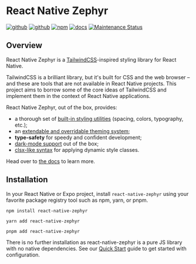 # React Native Zephyr

[![github][github-static-analysis-image]][github-url]
[![github][github-unit-test-image]][github-url]
[![npm][npm-image]][npm-url]
[![docs][docs-image]][docs-url]
[![Maintenance Status][maintenance-image]](#maintenance-status)

## Overview

React Native Zephyr is a [TailwindCSS](https://tailwindcss.com)-inspired styling library for React Native.

TailwindCSS is a brilliant library, but it's built for CSS and the web browser – and these are tools that are not available in React Native projects. This project aims to borrow some of the core ideas of TailwindCSS and implement them in the context of React Native applications.

React Native Zephyr, out of the box, provides:

- a thorough set of [built-in styling utilities](./docs/default-classes.md) (spacing, colors, typography, etc.);
- an [extendable and overridable theming system](./docs/extending-the-theme.md);
- **type-safety** for speedy and confident development;
- [dark-mode support](./docs/dark-mode.mdx) out of the box;
- [clsx-like syntax](./docs/dynamic-classname-list.md) for applying dynamic style classes.

Head over to [the docs](https://formidable.com/open-source/react-native-zephyr/) to learn more.

## Installation

In your React Native or Expo project, install `react-native-zephyr` using your favorite package registry tool such as npm, yarn, or pnpm.

```shell
npm install react-native-zephyr
```

```shell
yarn add react-native-zephyr
```

```shell
pnpm add react-native-zephyr
```

There is no further installation as react-native-zephyr is a pure JS library with no native dependencies. See our [Quick Start](https://formidable.com/open-source/react-native-zephyr/quick-start#step-2-wrap-your-app-in-a-styleprovider) guide to get started with configuration.

[github-unit-test-image]: https://github.com/FormidableLabs/react-native-zephyr/workflows/Unit%20Test/badge.svg
[github-static-analysis-image]: https://github.com/FormidableLabs/react-native-zephyr/workflows/Static%20Analysis/badge.svg
[github-url]: https://github.com/FormidableLabs/react-native-zephyr/actions
[npm-image]: https://img.shields.io/npm/v/react-native-zephyr
[npm-url]: https://www.npmjs.com/package/react-native-zephyr
[docs-image]: https://img.shields.io/badge/docs-visit%20site-blue
[docs-url]: https://formidable.com/open-source/react-native-zephyr/
[maintenance-image]: https://img.shields.io/badge/maintenance-active-green.svg?color=brightgreen&style=flat
